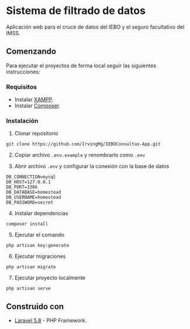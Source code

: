 # Sistema de filtrado de datos
Aplicación web para el cruce de datos del IEBO y el seguro facultativo del IMSS.

## Comenzando
Para ejecutar el proyectos de forma local seguir las siguientes instrucciones:

### Requisitos
* Instalar [XAMPP](https://www.apachefriends.org/es/index.html).
* Instalar [Composer](https://getcomposer.org/).

### Instalación
1. Clonar repositorio
```
git clone https://github.com/IrvingMg/IEBOConsultas-App.git
```

2. Copiar archivo `.env.example` y renombrarlo como `.env`

3. Abrir archivo `.env` y configurar la conexión con la base de datos 
```
DB_CONNECTION=mysql
DB_HOST=127.0.0.1
DB_PORT=3306
DB_DATABASE=homestead
DB_USERNAME=homestead
DB_PASSWORD=secret
```

4. Instalar dependencias
```
composer install
```

5. Ejecutar el comando
```
php artisan key:generate
```

6. Ejecutar migraciones
```
php artisan migrate
```

7. Ejecutar proyecto localmente
```
php artisan serve
```

## Construido con
* [Laravel 5.8](https://laravel.com) - PHP Framework.